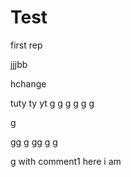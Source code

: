 # Test
first rep




jjjbb


hchange

tuty
ty
yt
g
g
g
g
g
g

g

gg
g
gg
g
g

g
with comment1
here i am
